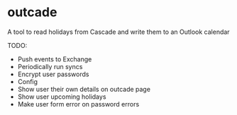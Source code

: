 outcade
=======

A tool to read holidays from Cascade and write them to an Outlook calendar


TODO:
 * Push events to Exchange
 * Periodically run syncs
 * Encrypt user passwords
 * Config
 * Show user their own details on outcade page
 * Show user upcoming holidays
 * Make user form error on password errors
